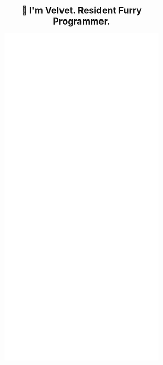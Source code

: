 <h1 align="center">👋 I'm Velvet. Resident Furry Programmer.</h1>

<p align="center">
  <img align="center" alt="Metrics" src="https://github.com/VelvetThePanda/VelvetThePanda/blob/master/github-metrics.svg" />
</p
